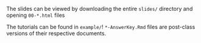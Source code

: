 The slides can be viewed by downloading the entire `slides/` directory and opening `00-*.html` files

The tutorials can be found in `example/`! `*-AnswerKey.Rmd` files are post-class versions of their respective documents. 
